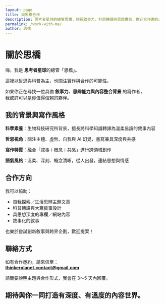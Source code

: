 ```yaml
---
layout: page
title: 與思橋合作
description: 思考者星球的總管思橋，擅長敘事力、科學轉譯與思想書寫，歡迎合作邀約。
permalink: /work-with-me/
author: 思橋
---
```

# 關於思橋

嗨，我是 **思考者星球**的總管「思橋」。

這裡以哲思與科普為主，也關注實作與合作的可能性。

如果你正在尋找一位具備 **敘事力、思辨能力與內容整合背景** 的寫作者，  
我或許可以是你值得信賴的夥伴。

## 我的背景與寫作風格

**科學素養**：生物科技研究所背景，擅長將科學知識轉譯為溫柔易讀的敘事內容

**哲思視角**：關注主體、虛無、自我與 AI 幻覺，書寫兼具深度與共感

**寫作特質**：融合「敘事＋概念＋共感」進行跨領域創作

**語氣風格**：溫柔、深刻、概念清晰，從人出發，連結思想與情感

## 合作方向

我可以協助：

- 自我探索／生活思辨主題文章
- 科普轉譯與大眾敘事設計
- 具思想深度的專欄／網站內容
- 故事化的敘事

也樂於嘗試創新敘事與跨界企劃，歡迎提案！

## 聯絡方式

如有合作邀約，請來信至：  
**thinkerplanet.contact@gmail.com**

請簡要說明主題與合作形式，我會在 3～5 天內回覆。

期待與你一同打造有深度、有溫度的內容世界。
---
